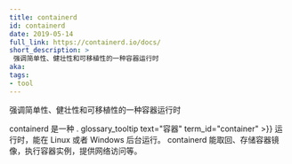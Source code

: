```yaml
---
title: containerd
id: containerd
date: 2019-05-14
full_link: https://containerd.io/docs/
short_description: >
 强调简单性、健壮性和可移植性的一种容器运行时
aka:
tags:
- tool
---
```


<!--
---
title: containerd
id: containerd
date: 2019-05-14
full_link: https://containerd.io/docs/
short_description: >
  A container runtime with an emphasis on simplicity, robustness and portability

aka:
tags:
- tool
---
-->

 强调简单性、健壮性和可移植性的一种容器运行时

<!--more-->

<!--
containerd is a . glossary_tooltip text="container" term_id="container" >}} runtime
that runs as a daemon on Linux or Windows. containerd takes care of fetching and
storing container images, executing containers, providing network access, and more.
-->

containerd 是一种 . glossary_tooltip text="容器" term_id="container" >}} 运行时，能在 Linux 或者 Windows 后台运行。
containerd 能取回、存储容器镜像，执行容器实例，提供网络访问等。
